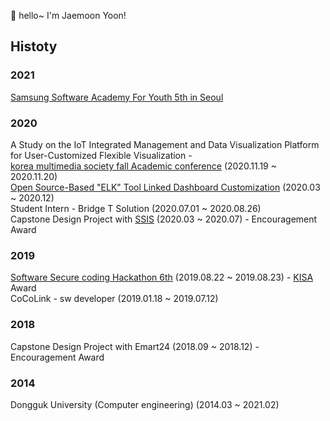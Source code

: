 👋 hello~ I'm Jaemoon Yoon! 

## Histoty 
### 2021   
[Samsung Software Academy For Youth 5th in Seoul][SSAFY]  
### 2020  
A Study on the IoT Integrated Management and Data Visualization
Platform for User-Customized Flexible Visualization -  
[korea multimedia society fall Academic conference][kmms] (2020.11.19 ~ 2020.11.20)   
[Open Source-Based "ELK" Tool Linked Dashboard Customization][project1] (2020.03 ~ 2020.12)   
Student Intern - Bridge T Solution (2020.07.01 ~ 2020.08.26)  
Capstone Design Project with [SSIS] (2020.03 ~ 2020.07) - Encouragement Award   
### 2019  
[Software Secure coding Hackathon 6th][Hack] (2019.08.22 ~ 2019.08.23) - [KISA] Award  
CoCoLink - sw developer (2019.01.18 ~ 2019.07.12)  
### 2018  
Capstone Design Project with Emart24 (2018.09 ~ 2018.12) - Encouragement Award  
### 2014  
Dongguk University (Computer engineering) (2014.03 ~ 2021.02)  


[SSAFY]: <https://www.ssafy.com/ksp/jsp/swp/swpMain.jsp>
[kmms]: <http://multi02.thesome.com/>
[project1]: <https://github.com/CSID-DGU/2020-1-CECD3-KingBaDa-2>
[Hack]:<http://www.swsecurecoding.kr>
[SSIS]:<http://www.ssis.or.kr/index.do>
[KISA]:<https://www.kisa.or.kr/main.jsp>
